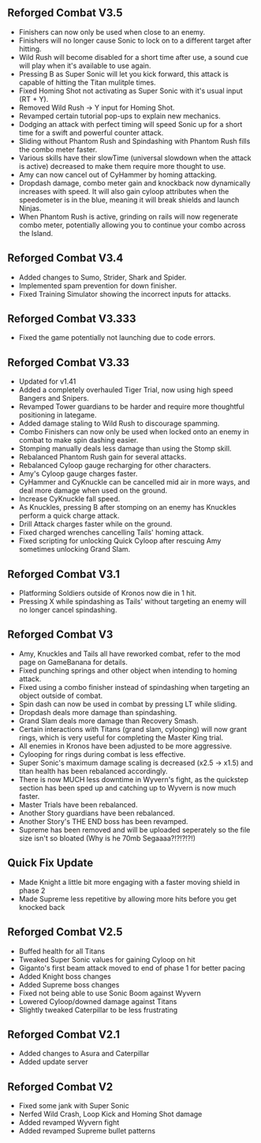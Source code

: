 ## Reforged Combat V3.5
- Finishers can now only be used when close to an enemy.
- Finishers will no longer cause Sonic to lock on to a different target after hitting.
- Wild Rush will become disabled for a short time after use, a sound cue will play when it's available to use again.
- Pressing B as Super Sonic will let you kick forward, this attack is capable of hitting the Titan mulitple times.
- Fixed Homing Shot not activating as Super Sonic with it's usual input (RT + Y).
- Removed Wild Rush -> Y input for Homing Shot.
- Revamped certain tutorial pop-ups to explain new mechanics.
- Dodging an attack with perfect timing will speed Sonic up for a short time for a swift and powerful counter attack.
- Sliding without Phantom Rush and Spindashing with Phantom Rush fills the combo meter faster. 
- Various skills have their slowTime (universal slowdown when the attack is active) decreased to make them require more thought to use.
- Amy can now cancel out of CyHammer by homing attacking.
- Dropdash damage, combo meter gain and knockback now dynamically increases with speed. It will also gain cyloop attributes when the speedometer is in the blue, meaning it will break shields and launch Ninjas.
- When Phantom Rush is active, grinding on rails will now regenerate combo meter, potentially allowing you to continue your combo across the Island.

## Reforged Combat V3.4
- Added changes to Sumo, Strider, Shark and Spider.
- Implemented spam prevention for down finisher.
- Fixed Training Simulator showing the incorrect inputs for attacks.
  
## Reforged Combat V3.333
- Fixed the game potentially not launching due to code errors.

## Reforged Combat V3.33
- Updated for v1.41
- Added a completely overhauled Tiger Trial, now using high speed Bangers and Snipers.
- Revamped Tower guardians to be harder and require more thoughtful positioning in lategame.
- Added damage staling to Wild Rush to discourage spamming.
- Combo Finishers can now only be used when locked onto an enemy in combat to make spin dashing easier.
- Stomping manually deals less damage than using the Stomp skill.
- Rebalanced Phantom Rush gain for several attacks.
- Rebalanced Cyloop gauge recharging for other characters.
- Amy's Cyloop gauge charges faster.
- CyHammer and CyKnuckle can be cancelled mid air in more ways, and deal more damage when used on the ground.
- Increase CyKnuckle fall speed.
- As Knuckles, pressing B after stomping on an enemy has Knuckles perform a quick charge attack.
- Drill Attack charges faster while on the ground.
- Fixed charged wrenches cancelling Tails' homing attack.
- Fixed scripting for unlocking Quick Cyloop after rescuing Amy sometimes unlocking Grand Slam.

## Reforged Combat V3.1
- Platforming Soldiers outside of Kronos now die in 1 hit.
- Pressing X while spindashing as Tails' without targeting an enemy will no longer cancel spindashing.

## Reforged Combat V3
- Amy, Knuckles and Tails all have reworked combat, refer to the mod page on GameBanana for details.
- Fixed punching springs and other object when intending to homing attack.
- Fixed using a combo finisher instead of spindashing when targeting an object outside of combat.
- Spin dash can now be used in combat by pressing LT while sliding.
- Dropdash deals more damage than spindashing.
- Grand Slam deals more damage than Recovery Smash.
- Certain interactions with Titans (grand slam, cylooping) will now grant rings, which is very useful for completing the Master King trial.
- All enemies in Kronos have been adjusted to be more aggressive.
- Cylooping for rings during combat is less effective.
- Super Sonic's maximum damage scaling is decreased (x2.5 -> x1.5) and titan health has been rebalanced accordingly.
- There is now MUCH less downtime in Wyvern's fight, as the quickstep section has been sped up and catching up to Wyvern is now much faster.
- Master Trials have been rebalanced.
- Another Story guardians have been rebalanced.
- Another Story's THE END boss has been revamped.
- Supreme has been removed and will be uploaded seperately so the file size isn't so bloated (Why is he 70mb Segaaaa?!?!?!?!)

## Quick Fix Update
- Made Knight a little bit more engaging with a faster moving shield in phase 2
- Made Supreme less repetitive by allowing more hits before you get knocked back
  
## Reforged Combat V2.5
- Buffed health for all Titans
- Tweaked Super Sonic values for gaining Cyloop on hit
- Giganto's first beam attack moved to end of phase 1 for better pacing
- Added Knight boss changes
- Added Supreme boss changes
- Fixed not being able to use Sonic Boom against Wyvern
- Lowered Cyloop/downed damage against Titans
- Slightly tweaked Caterpillar to be less frustrating  

## Reforged Combat V2.1
- Added changes to Asura and Caterpillar
- Added update server

## Reforged Combat V2
- Fixed some jank with Super Sonic
- Nerfed Wild Crash, Loop Kick and Homing Shot damage
- Added revamped Wyvern fight
- Added revamped Supreme bullet patterns
